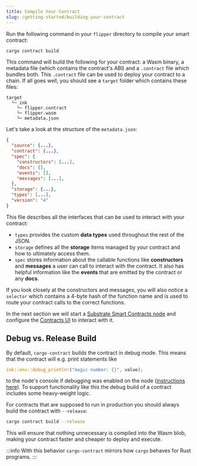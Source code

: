 ```yaml
---
title: Compile Your Contract
slug: /getting-started/building-your-contract
---
```


Run the following command in your `flipper` directory to compile your smart contract:

```bash
cargo contract build
```

This command will build the following for your contract: a Wasm binary, a metadata file (which contains the
contract's ABI) and a `.contract` file which bundles both. This `.contract` file can be used to
deploy your contract to a chain. If all goes well, you should see a `target` folder which
contains these files:

```
target
  └─ ink
    └─ flipper.contract
    └─ flipper.wasm
    └─ metadata.json
```

Let's take a look at the structure of the `metadata.json`:

```json
{
  "source": {...},
  "contract": {...},
  "spec": {
    "constructors": [...],
    "docs": [],
    "events": [],
    "messages": [...],
  },
  "storage": {...},
  "types": [...],
  "version": "4"
}
```

This file describes all the interfaces that can be used to interact with your contract:

* `types` provides the custom **data types** used throughout the rest of the JSON.
* `storage` defines all the **storage** items managed by your contract and how to ultimately access them.
* `spec` stores information about the callable functions like **constructors** and **messages** a
user can call to interact with the contract. It also has helpful information like the **events**
that are emitted by the contract or any **docs**.
  
If you look closely at the constructors and messages, you will also notice a `selector` which
contains a 4-byte hash of the function name and is used to route your contract calls to the correct
functions.

In the next section we will start a [Substrate Smart Contracts node](https://github.com/paritytech/substrate-contracts-node)
and configure the [Contracts UI](https://github.com/paritytech/contracts-ui) to interact with it.

## Debug vs. Release Build

By default, `cargo-contract` builds the contract in debug mode. This means
that the contract will e.g. print statements like

```rust
ink::env::debug_println!("magic number: {}", value);
```

to the node's console if debugging was enabled on the node ([instructions here](/faq#how-do-i-print-something-to-the-console-from-the-runtime)).
To support functionality like this the debug build of a contract includes some
heavy-weight logic.

For contracts that are supposed to run in production you should always build the
contract with `--release`:

```bash
cargo contract build --release
```

This will ensure that nothing unnecessary is compiled into the Wasm blob, making
your contract faster and cheaper to deploy and execute.

:::info
With this behavior `cargo-contract` mirrors how `cargo` behaves for Rust programs.
:::

